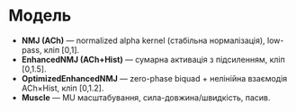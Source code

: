 # Модель
- **NMJ (ACh)** — normalized alpha kernel (стабільна нормалізація), low-pass, кліп [0,1].
- **EnhancedNMJ (ACh+Hist)** — сумарна активація з підсиленням, кліп [0,1.5].
- **OptimizedEnhancedNMJ** — zero-phase biquad + нелінійна взаємодія ACh×Hist, кліп [0,1.2].
- **Muscle** — MU масштабування, сила-довжина/швидкість, пасив.
